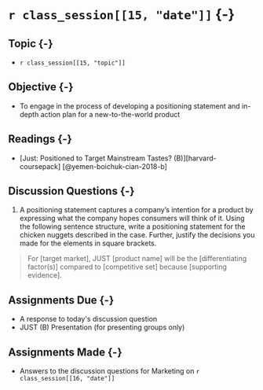 # `r class_session[[15, "date"]]` {-}

## Topic {-}

- `r class_session[[15, "topic"]]`

## Objective {-}

- To engage in the process of developing a positioning statement and in-depth
action plan for a new-to-the-world product

## Readings {-}

- [Just: Positioned to Target Mainstream Tastes? (B)][harvard-coursepack]
[@yemen-boichuk-cian-2018-b]

## Discussion Questions {-}

1. A positioning statement captures a company’s intention for a product by
expressing what the company hopes consumers will think of it. Using the
following sentence structure, write a positioning statement for the chicken
nuggets described in the case. Further, justify the decisions you made for the
elements in square brackets.

> For [target market], JUST [product name] will be the [differentiating
factor(s)] compared to [competitive set] because [supporting evidence].

## Assignments Due {-}

- A response to today's discussion question
- JUST (B) Presentation (for presenting groups only)

## Assignments Made {-}

- Answers to the discussion questions for Marketing on `r class_session[[16,
"date"]]`

[harvard-course-pack]: https://hbsp.harvard.edu/coursepacks/651114
[HBR]: http://re5qy4sb7x.search.serialssolutions.com/log?L=RE5QY4SB7X&D=EBU&J=HARVBUSREV&P=EJP&PT=EZProxy&H=fce003a731&U=http%3A%2F%2Fproxy01.its.virginia.edu%2Flogin%3Furl%3Dhttps%3A%2F%2Fsearch.ebscohost.com%2Fdirect.asp%3Fdb%3Dbth%26jid%3DHBR%26scope%3Dsite
[josh tetrick]: https://www.linkedin.com/in/joshtetrick/